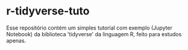 # r-tidyverse-tuto
Esse repositório contém um simples tutorial com exemplo (Jupyter Notebook) da biblioteca 'tidyverse' da linguagem R, feito para estudos apenas.
